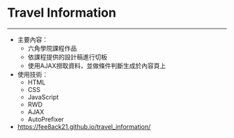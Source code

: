 # Travel Information
---
* 主要內容：
  * 六角學院課程作品
  * 依課程提供的設計稿進行切板
  * 使用AJAX撈取資料，並做條件判斷生成於內容頁上
* 使用技術：
  * HTML
  * CSS
  * JavaScript 
  * RWD
  * AJAX
  * AutoPrefixer
* https://fee8ack21.github.io/travel_information/
